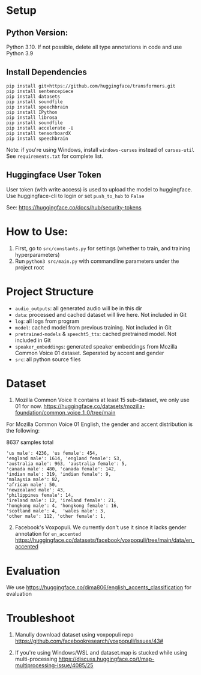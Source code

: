 # Setup
## Python Version:
Python 3.10. If not possible, delete all type annotations in code and use Python 3.9

## Install Dependencies
```
pip install git+https://github.com/huggingface/transformers.git
pip install sentencepiece
pip install datasets
pip install soundfile
pip install speechbrain
pip install IPython
pip install librosa
pip install soundfile
pip install accelerate -U
pip install tensorboardX
pip install speechbrain
```
Note: if you're using Windows, install `windows-curses` instead of `curses-util`
See `requirements.txt` for complete list.

## Huggingface User Token
User token (with write access) is used to upload the model to huggingface. Use huggingface-cli to login or set `push_to_hub` to `False`

See:
    https://huggingface.co/docs/hub/security-tokens


# How to Use:
1. First, go to `src/constants.py` for settings (whether to train, and training hyperparameters)
2. Run `python3 src/main.py` with commandline parameters under the project root

# Project Structure
- `audio_outputs`: all generated audio will be in this dir
- `data`: processed and cached dataset will live here. Not included in Git
- `log`: all logs from program
- `model`: cached model from previous training. Not included in Git
- `pretrained-models` & `speecht5_tts`: cached pretrained model. Not included in Git
- `speaker_embeddings`: generated speaker embeddings from Mozilla Common Voice 01 dataset. Seperated by accent and gender
- `src`: all python source files


# Dataset
1. Mozilla Common Voice 
It contains at least 15 sub-dataset, we only use 01 for now.
https://huggingface.co/datasets/mozilla-foundation/common_voice_1_0/tree/main

For Mozilla Common Voice 01 English, the gender and accent distribution is the following:

8637 samples total
```
'us male': 4236, 'us female': 454,
'england male': 1614, 'england female': 53,
'australia male': 963, 'australia female': 5,
'canada male': 480, 'canada female': 142, 
'indian male': 319, 'indian female': 9,
'malaysia male': 82,
'african male': 50,
'newzealand male': 43,
'philippines female': 14,
'ireland male': 12, 'ireland female': 21,
'hongkong male': 4, 'hongkong female': 16,
'scotland male': 4,  'wales male': 3,
'other male': 112, 'other female': 1,
```

2. Facebook's Voxpopuli. We currently don't use it since it lacks gender annotation for `en_accented` 
https://huggingface.co/datasets/facebook/voxpopuli/tree/main/data/en_accented

# Evaluation
We use https://huggingface.co/dima806/english_accents_classification for evaluation

# Troubleshoot
1. Manully download dataset using voxpopuli repo
https://github.com/facebookresearch/voxpopuli/issues/43#

2. If you're using Windows/WSL and dataset.map is stucked while using multi-processing
https://discuss.huggingface.co/t/map-multiprocessing-issue/4085/25
